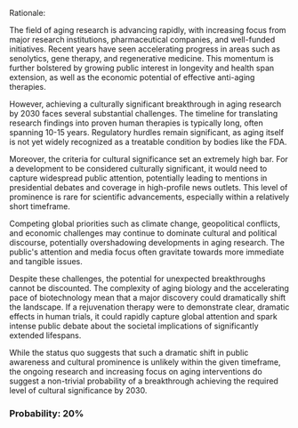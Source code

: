 Rationale:

The field of aging research is advancing rapidly, with increasing focus from major research institutions, pharmaceutical companies, and well-funded initiatives. Recent years have seen accelerating progress in areas such as senolytics, gene therapy, and regenerative medicine. This momentum is further bolstered by growing public interest in longevity and health span extension, as well as the economic potential of effective anti-aging therapies.

However, achieving a culturally significant breakthrough in aging research by 2030 faces several substantial challenges. The timeline for translating research findings into proven human therapies is typically long, often spanning 10-15 years. Regulatory hurdles remain significant, as aging itself is not yet widely recognized as a treatable condition by bodies like the FDA.

Moreover, the criteria for cultural significance set an extremely high bar. For a development to be considered culturally significant, it would need to capture widespread public attention, potentially leading to mentions in presidential debates and coverage in high-profile news outlets. This level of prominence is rare for scientific advancements, especially within a relatively short timeframe.

Competing global priorities such as climate change, geopolitical conflicts, and economic challenges may continue to dominate cultural and political discourse, potentially overshadowing developments in aging research. The public's attention and media focus often gravitate towards more immediate and tangible issues.

Despite these challenges, the potential for unexpected breakthroughs cannot be discounted. The complexity of aging biology and the accelerating pace of biotechnology mean that a major discovery could dramatically shift the landscape. If a rejuvenation therapy were to demonstrate clear, dramatic effects in human trials, it could rapidly capture global attention and spark intense public debate about the societal implications of significantly extended lifespans.

While the status quo suggests that such a dramatic shift in public awareness and cultural prominence is unlikely within the given timeframe, the ongoing research and increasing focus on aging interventions do suggest a non-trivial probability of a breakthrough achieving the required level of cultural significance by 2030.

### Probability: 20%
